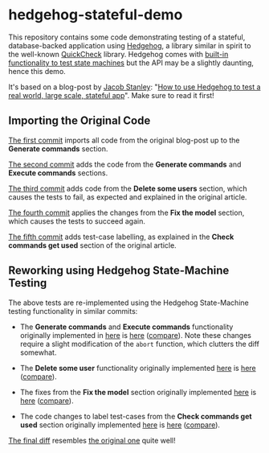 # hedgehog-stateful-demo

This repository contains some code demonstrating testing of a stateful,
database-backed application using [Hedgehog][hedgehog], a library
similar in spirit to the well-known [QuickCheck][quickcheck] library.
Hedgehog comes with
[built-in functionality to test state machines][hedgehog-fsm] but the
API may be a slightly daunting, hence this demo.

It's based on a blog-post by [Jacob Stanley][jacob-stanley]:
"[How to use Hedgehog to test a real world, large scale, stateful app][blog]".
Make sure to read it first!

## Importing the Original Code
[The first commit][a7f2e4b32f4] imports all code from the original blog-post up
to the **Generate commands** section.

[The second commit][8a7fefdab86] adds the code from the **Generate commands**
and **Execute commands** sections.

[The third commit][48ec8df136e] adds code from the **Delete some users**
section, which causes the tests to fail, as expected and explained in the
original article.

[The fourth commit][7341460c0e7] applies the changes from the
**Fix the model** section, which causes the tests to succeed again.

[The fifth commit][4489784f61e] adds test-case labelling, as explained in the
**Check commands get used** section of the original article.

## Reworking using Hedgehog State-Machine Testing
The above tests are re-implemented using the Hedgehog State-Machine testing
functionality in similar commits:

- The **Generate commands** and **Execute commands** functionality originally
  implemented in [here][8a7fefdab86] is [here][a7f2e-130aef]
  ([compare][8a7fe-130ae]). Note these changes require a slight modification of
  the `abort` function, which clutters the diff somewhat.

- The **Delete some user** functionality originally implemented
  [here][48ec8df136e] is [here][130aef-5a539] ([compare][48ec8-5a539]).

- The fixes from the **Fix the model** section originally implemented
  [here][7341460c0e7] is [here][5a539-b9f906] ([compare][73414-b9f90]).

- The code changes to label test-cases from the **Check commands get used**
  section originally implemented [here][4489784f61e] is [here][b9f906-e6a5e]
  ([compare][44897-e6a5e]).

[The final diff][a7f2e-e6a5e] resembles [the original one][a7f2e-956dd] quite
well!

[hedgehog]: https://hedgehog.qa/
[quickcheck]: https://hackage.haskell.org/package/QuickCheck
[hedgehog-fsm]: https://hackage.haskell.org/package/hedgehog-1.2/docs/Hedgehog.html#g:5
[jacob-stanley]: https://jacobstanley.io
[blog]: https://jacobstanley.io/how-to-use-hedgehog-to-test-a-real-world-large-scale-stateful-app/

[a7f2e4b32f4]: https://github.com/NicolasT/hedgehog-stateful-demo/commit/a7f2e4b32f4fb1ad6ecb46537c5752b734a8156e
[8a7fefdab86]: https://github.com/NicolasT/hedgehog-stateful-demo/commit/8a7fefdab86635915402b1bada48d99b61c04aab
[48ec8df136e]: https://github.com/NicolasT/hedgehog-stateful-demo/commit/48ec8df136e3f54c9a82bb0f39aa42cd55c6cf3f
[7341460c0e7]: https://github.com/NicolasT/hedgehog-stateful-demo/commit/7341460c0e7cbf8681b68fe9ca893d3ea6e95d91
[4489784f61e]: https://github.com/NicolasT/hedgehog-stateful-demo/commit/4489784f61e2956992ee4dcdb7b194387c33e1a2

[a7f2e-130aef]: https://github.com/NicolasT/hedgehog-stateful-demo/compare/a7f2e4b32f4fb1ad6ecb46537c5752b734a8156e...130aef61081f8eb430faca609b5fd9f7731eb821
[130aef-5a539]: https://github.com/NicolasT/hedgehog-stateful-demo/compare/130aef61081f8eb430faca609b5fd9f7731eb821...5a5395a25f99f9ce177bbcf950f653528885e6ee
[5a539-b9f906]: https://github.com/NicolasT/hedgehog-stateful-demo/compare/5a5395a25f99f9ce177bbcf950f653528885e6ee...b9f90643df745cccb6e12587b0fe94609cb5ca2d
[b9f906-e6a5e]: https://github.com/NicolasT/hedgehog-stateful-demo/compare/b9f90643df745cccb6e12587b0fe94609cb5ca2d...e6a5e95e18cd23ce982bea7c6ca1e6126b47a5b3

[8a7fe-130ae]: https://github.com/NicolasT/hedgehog-stateful-demo/compare/8a7fefdab86635915402b1bada48d99b61c04aab...130aef61081f8eb430faca609b5fd9f7731eb821
[48ec8-5a539]: https://github.com/NicolasT/hedgehog-stateful-demo/compare/48ec8df136e3f54c9a82bb0f39aa42cd55c6cf3f...5a5395a25f99f9ce177bbcf950f653528885e6ee
[73414-b9f90]: https://github.com/NicolasT/hedgehog-stateful-demo/compare/7341460c0e7cbf8681b68fe9ca893d3ea6e95d91...b9f90643df745cccb6e12587b0fe94609cb5ca2d
[44897-e6a5e]: https://github.com/NicolasT/hedgehog-stateful-demo/compare/4489784f61e2956992ee4dcdb7b194387c33e1a2...e6a5e95e18cd23ce982bea7c6ca1e6126b47a5b3

[a7f2e-e6a5e]: https://github.com/NicolasT/hedgehog-stateful-demo/compare/a7f2e4b32f4fb1ad6ecb46537c5752b734a8156e...e6a5e95e18cd23ce982bea7c6ca1e6126b47a5b3
[a7f2e-956dd]: https://github.com/NicolasT/hedgehog-stateful-demo/compare/a7f2e4b32f4fb1ad6ecb46537c5752b734a8156e...956dd5d59f7887f3562f9741e3a87b19c9d4f37b
